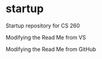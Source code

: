 # startup
Startup repository for CS 260

Modifying the Read Me from VS

Modifying the Read Me from GitHub

